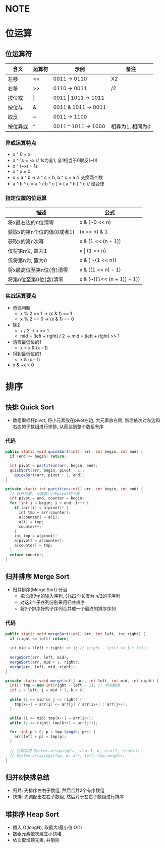 # NOTE

  

# 位运算

## 位运算符

| 含义     | 运算符 | 示例                 | 备注             |
| -------- | ------ | -------------------- | ---------------- |
| 左移     | <<     | 0011 -> 0110         | X2               |
| 右移     | >>     | 0110 -> 0011         | /2               |
| 按位或   | \|     | 0011 \| 1011 -> 1011 |                  |
| 按位与   | &      | 0011 & 1011 -> 0011  |                  |
| 取反     | ~      | 0011 -> 1100         |                  |
| 按位异或 | ^      | 0011 ^ 1011 -> 1000  | 相异为1, 相同为0 |

### 异或运算特点

* x ^ 0 = x
* x ^ 1s = ~x // 1s为全1, 全1相当于0取反(~0)
* x ^ (~x) = 1s
* x ^ x = 0
* c = a ^ b  =>  a ^ c = b,  b ^ c = a // 交换两个数
* a ^ b ^ c = a ^ ( b ^ c ) = ( a ^ b ) ^ c  // 结合律

### 指定位置的位运算

| 描述                       | 公式                       |
| -------------------------- | -------------------------- |
| 将x最右边的n位清零         | x & (~0 << n)              |
| 获取x的第n个位的值(0或者1) | (x >> n) & 1               |
| 获取x的第n次幂             | x & (1 << (n - 1))         |
| 仅将第n位, 置为1           | x \| (1 << n)              |
| 仅将第n为, 置为0           | x & ( ~(1 << n))           |
| 将x最高位至第n位(含)清零   | x & ((1 << n) - 1)         |
| 将第n位至第0位(含)清零     | x & (~((1<< (n + 1)) - 1)) |

### 实战运算要点

* 奇偶判断
  * x % 2 == 1   ->   (x & 1) == 1
  * x % 2 == 0   ->   (x & 1) == 0
* 除2
  * x / 2   ->   x >> 1
  * mid = (left + right)  / 2   ->   mid = (left + right)  >> 1
* 清零最低位的1
  * x = x & (x - 1)
* 得到最低位的1
  * x & (x - 1)
* x & ~x = 0





# 排序

## 快排 Quick Sort

* 数组取标杆pivot, 将小元素放在pivot左边, 大元素放右侧, 然后依次对左边和右边的子数组进行快排, 从而达到整个数组有序

### 代码

```java
public static void quickSort(int[] arr, int begin, int end) {
  if (end <= begin) return;

  int pivot = partition(arr, begin, end);
  quickSort(arr, begin, pivot - 1);
	quickSort(arr, pivot + 1, end);
}

private static int partition(int[] arr, int begin, int end) {
  // 标杆位置, 计数器:小于pivot的个数
  int pivot = end, counter = begin;
  for (int i = begin; i < end; i++) {
    if (arr[i] < a[pivot]) {
      int tmp = arr[counter];
      a[counter] = a[i];
      a[i] = tmp;
      counter++;
    }
    int tmp = a[pivot];
    a[pivot] = a[counter];
    a[counter] = tmp;
  }
  return counter;
}
```

## 归并排序 Merge Sort

* 归并排序(Merge Sort) 分治
  * 把长度为n的输入序列, 分成2个长度为 n/2的子序列
  * 对这2个子序列分别采用归并排序
  * 将2个排序好的子序列合并成一个最终的排序序列

### 代码

```java
public static void mergeSort(int[] arr, int left, int right) {
  if (right <= left) return;
  
  int mid = (left + right) >> 1; // (right - left) >> 1 + left;
  
  mergeSort(arr, left, mid);
  mergeSort(arr, mid + 1, right);
  merge(arr, left, mid, right);
}

private static void merge(int[] arr, int left, int mid, int right) {
  int[] tmp = new int[right - left - 1]; // 中间数组
  int i = left, j = mid + 1, k = 0;
  
  while (i <= mid && j <= right) {
    tmp[k++] = arr[i] <= arr[j] ? arr[i++] : arr[j++];
  }

  while (i <= mid) tmp[k++] = arr[i++];
  while (j <= right) tmp[k++] = arr[j++];

  for (int p = 0; p < tmp.length; p++) {
    arr[left + p] = tmp[p];
  }
  
  // 也可以用 System.arraycopy(a, start1, b, start2, length);
  // System.arraycopy(tmp, 0, arr, left, tmp.length);
}
```



## 归并&快排总结

* 归并: 先排序左右子数组, 然后合并2个有序数组
* 快排: 先调配出左右子数组, 然后对于左右子数组进行排序



## 堆排序 Heap Sort

* 插入 O(longN), 取最大/最小值 O(1)
* 数组元素依次建立小顶堆
* 依次取堆顶元素, 并删除





